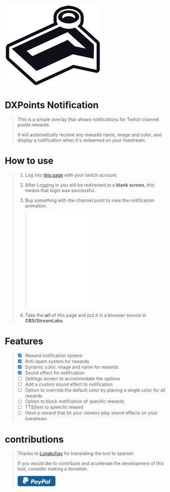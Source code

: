 ![logo]( images/readme/DXPN_ReadMe.png ) 

# DXPoints Notification

> This is a simple overlay that shows notifications for Twitch channel points rewards.
> 
> It will automatically receive any rewards name, image and color, and display a notification when it's redeemed on your livestream.


 
# How to use
> 1. Log into [this page](https://dx3006.github.io/DXPN/) with your twitch account.
> 
> 2. After Logging in you will be redirected to a **blank screen**, this means that login was successful.
> 
> 3. Buy something with the channel point to view the notification animation​.
> > 
> > ![animation]( images/readme/animation_preview.png ) 
>
> 4. Take the **url** of this page and put it in a browser source in **OBS/StreamLabs**.


# Features

> - [x] Reward notification system
> - [x] Anti-spam system for rewards
> - [x] Dynamic color, image and name for rewards
> - [x] Sound effect for notification
> - [ ] Settings screen to accommodate the options
> - [ ] Add a custom sound effect to notification
> - [ ] Option to override the default color by placing a single color for all rewards
> - [ ] Option to block notification of specific rewards
> - [ ] TTS(text to speech) reward
> - [ ] Have a reward that let your viewers play sound effects on your livestream

# contributions
> Thanks to [Lunakchay](https://www.twitch.tv/lunakchay) for translating the tool to spanish
> 
> If you would like to contribute and accelerate the development of this tool, consider making a donation.
> 
> [ ![Paypal]( images/readme/paypal_button.png ) ](https://www.paypal.com/cgi-bin/webscr?cmd=_s-xclick&hosted_button_id=7G2SFFMS46ZZ8)


